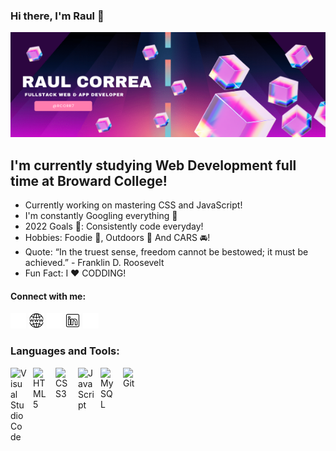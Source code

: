 
### Hi there, I'm Raul 👋
![Banner](/img/git-banner1.png "banner")
## I'm currently studying Web Development full time at Broward College!
- Currently working on mastering CSS and JavaScript!
- I'm constantly Googling everything 🤣
- 2022 Goals 🥅: Consistently code everyday!
- Hobbies: Foodie 🍕, Outdoors 🍃 And CARS 🚘!
- Quote: “In the truest sense, freedom cannot be bestowed; it must be achieved.” - Franklin D. Roosevelt
- Fun Fact: I ❤️ CODDING!


#### Connect with me: 

<!-- WEBSITE -->
<!-- LINKED IN -->
<!-- GMAIL -->
 [![website](./img/beldark25x25.png)](https://codestackr.com#gh-dark-mode-only)
 [![website](./img/weblightmode25x25.png)](https://codestackr.com#gh-light-mode-only) 
 [![website](./img/linkedindark25x25.png)](https://www.linkedin.com/feed/?trk=nav_logo#gh-dark-mode-only)
 [![website](./img/linkedinlight25X25.png)](https://www.linkedin.com/feed/#gh-light-mode-only)
 [![website](./img/gmaildark25x25.png)](mailto:raulcorrea.rc@gmail.com)







### Languages and Tools:

<img align="left" alt="Visual Studio Code" width="26px" src="https://cdn.jsdelivr.net/gh/devicons/devicon/icons/vscode/vscode-original.svg" style="padding-right:10px;" />
<img align="left" alt="HTML5" width="26px" src="https://cdn.jsdelivr.net/gh/devicons/devicon/icons/html5/html5-original.svg" style="padding-right:10px;" />
<img align="left" alt="CSS3" width="26px" src="https://cdn.jsdelivr.net/gh/devicons/devicon/icons/css3/css3-original.svg" style="padding-right:10px;" />
<img align="left" alt="JavaScript" width="26px" src="https://cdn.jsdelivr.net/gh/devicons/devicon/icons/javascript/javascript-original.svg" style="padding-right:10px;" />
<img align="left" alt="MySQL" width="26px" src="https://cdn.jsdelivr.net/gh/devicons/devicon/icons/mysql/mysql-original.svg" style="padding-right:10px;" />
<img align="left" alt="Git" width="26px" src="https://cdn.jsdelivr.net/gh/devicons/devicon/icons/git/git-original.svg" style="padding-right:10px;" />


<br />

